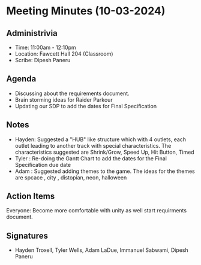 # Meeting Minutes (10-03-2024)

## Administrivia
* Time: 11:00am - 12:10pm
* Location: Fawcett Hall 204 (Classroom)
* Scribe: Dipesh Paneru

## Agenda
* Discussing about the requirements document.
* Brain storming ideas for Raider Parkour
* Updating our SDP to add the dates for Final Specification

## Notes
* Hayden: Suggested a "HUB" like structure which with 4 outlets, each outlet leading to another track with special characteristics.
            The characteristics suggested are Shrink/Grow, Speed Up, Hit Button, Timed
* Tyler : Re-doing the Gantt Chart to add the dates for the Final Specification due date
* Adam : Suggested adding themes to the game. The ideas for the themes are spcace , city , distopian, neon, halloween

## Action Items
Everyone: Become more comfortable with unity as well start requirments document.


## Signatures
* Hayden Troxell, Tyler Wells, Adam LaDue, Immanuel Sabwami, Dipesh Paneru
